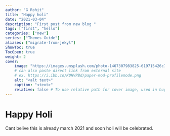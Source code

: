 ```yaml
---
author: "G Rohit"
title: "Happy holi"
date: "2021-03-04"
description: "First post from new blog "
tags: ["first", "hello"]
categories: ["new"]
series: ["Themes Guide"]
aliases: ["migrate-from-jekyl"]
ShowToc: true
TocOpen: true
weight: 2
cover:
    image: "https://images.unsplash.com/photo-1467307983825-619715426c70?ixlib=rb-1.2.1&ixid=MXwxMjA3fDB8MHxwaG90by1wYWdlfHx8fGVufDB8fHw%3D&auto=format&fit=crop&w=1270&q=80"
    # can also paste direct link from external site
    # ex. https://i.ibb.co/K0HVPBd/paper-mod-profilemode.png
    alt: "<alt text>"
    caption: "<text>"
    relative: false # To use relative path for cover image, used in hugo Page-bundles
---
```



# Happy Holi

Cant belive this is already march 2021 and soon holi will be celebrated.
